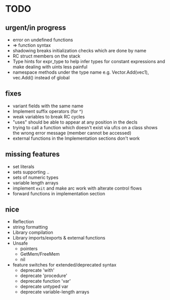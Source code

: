 # TODO

## urgent/in progress
* error on undefined functions
* => function syntax
* shadowing breaks initialization checks which are done by name
* RC struct members on the stack
* Type hints for expr_type to help infer types for constant expressions and make
    dealing with uints less painful
* namespace methods under the type name e.g. Vector.Add(vec1), vec.Add() instead of global

## fixes
* variant fields with the same name
* Implement suffix operators (for ^)
* weak variables to break RC cycles
* "uses" should be able to appear at any position in the decls
* trying to call a function which doesn't exist via ufcs on a class
    shows the wrong error message (member cannot be accessed)
* external functions in the Implementation sections don't work

## missing features
* set literals
* sets supporting ..
* sets of numeric types
* variable length arrays
* implement `exit` and make arc work with alterate control flows
* forward functions in implementation section

## nice
* Reflection
* string formatting
* Library compilation
* Library imports/exports & external functions
* Unsafe
    * pointers
    * GetMem/FreeMem
    * nil
* feature switches for extended/deprecated syntax
    * deprecate 'with'
    * deprecate 'procedure'
    * deprecate function 'var'
    * deprecate untyped var
    * deprecate variable-length arrays